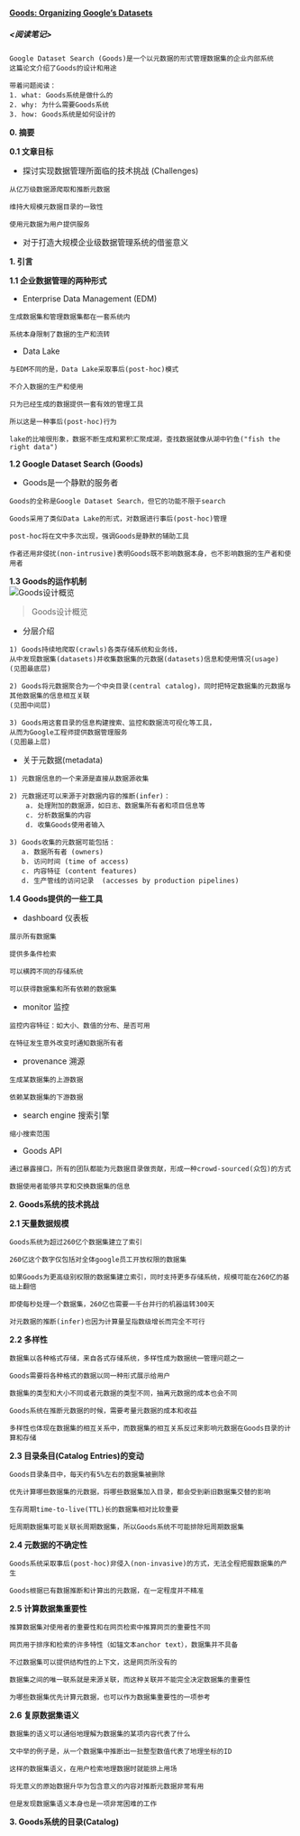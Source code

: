 #### [Goods: Organizing Google’s Datasets](https://github.com/dantezhao/paper-notes/blob/master/0001/Goods%20Organizing%20Google%E2%80%99s%20Datasets.pdf)  
##### <阅读笔记>  
```shell  
Google Dataset Search (Goods)是一个以元数据的形式管理数据集的企业内部系统
这篇论文介绍了Goods的设计和用途

带着问题阅读：
1. what: Goods系统是做什么的  
2. why: 为什么需要Goods系统  
3. how: Goods系统是如何设计的
```  
 
**0. 摘要**  

**0.1 文章目标**  
* 探讨实现数据管理所面临的技术挑战 (Challenges)  
```shell  
从亿万级数据源爬取和推断元数据

维持大规模元数据目录的一致性

使用元数据为用户提供服务
```  
* 对于打造大规模企业级数据管理系统的借鉴意义  

**1. 引言**  

**1.1 企业数据管理的两种形式**  
* Enterprise Data Management (EDM)  
```shell  
生成数据集和管理数据集都在一套系统内

系统本身限制了数据的生产和流转
```  
* Data Lake  
```shell  
与EDM不同的是，Data Lake采取事后(post-hoc)模式  

不介入数据的生产和使用

只为已经生成的数据提供一套有效的管理工具

所以这是一种事后(post-hoc)行为

lake的比喻很形象，数据不断生成和累积汇聚成湖，查找数据就像从湖中钓鱼("fish the right data")  
```  

**1.2 Google Dataset Search (Goods)**  
* Goods是一个静默的服务者
```shell  
Goods的全称是Google Dataset Search，但它的功能不限于search

Goods采用了类似Data Lake的形式，对数据进行事后(post-hoc)管理

post-hoc将在文中多次出现，强调Goods是静默的辅助工具

作者还用非侵扰(non-intrusive)表明Goods既不影响数据本身，也不影响数据的生产者和使用者
```  

**1.3 Goods的运作机制**  
![Goods设计概览](https://raw.githubusercontent.com/dantezhao/paper-notes/master/0001/Goods_design.png)  
>Goods设计概览  

* 分层介绍  
```shell  
1) Goods持续地爬取(crawls)各类存储系统和业务线，
从中发现数据集(datasets)并收集数据集的元数据(datasets)信息和使用情况(usage)
(见图最底层)  

2) Goods将元数据聚合为一个中央目录(central catalog)，同时把特定数据集的元数据与其他数据集的信息相互关联
(见图中间层)  

3) Goods用这套目录的信息构建搜索、监控和数据流可视化等工具，
从而为Google工程师提供数据管理服务
(见图最上层)
```  

* 关于元数据(metadata)  
```shell  
1) 元数据信息的一个来源是直接从数据源收集

2) 元数据还可以来源于对数据内容的推断(infer)：
    a. 处理附加的数据源，如日志、数据集所有者和项目信息等
    c. 分析数据集的内容
    d. 收集Goods使用者输入

3) Goods收集的元数据可能包括：
   a. 数据所有者 (owners)
   b. 访问时间 (time of access)
   c. 内容特征 (content features)
   d. 生产管线的访问记录  (accesses by production pipelines)
```  

**1.4 Goods提供的一些工具**  
* dashboard 仪表板  
```shell  
展示所有数据集  

提供多条件检索  

可以横跨不同的存储系统  

可以获得数据集和所有依赖的数据集
```  

* monitor 监控  
```shell  
监控内容特征：如大小、数值的分布、是否可用  

在特征发生意外改变时通知数据所有者
```  

* provenance 溯源  
```shell  
生成某数据集的上游数据
  
依赖某数据集的下游数据  
```  

* search engine 搜索引擎  
```shell  
缩小搜索范围
```  

* Goods API  
```shell  
通过暴露接口，所有的团队都能为元数据目录做贡献，形成一种crowd-sourced(众包)的方式

数据使用者能够共享和交换数据集的信息
```  

**2. Goods系统的技术挑战**  

**2.1 天量数据规模**  
```shell  
Goods系统为超过260亿个数据集建立了索引

260亿这个数字仅包括对全体google员工开放权限的数据集

如果Goods为更高级别权限的数据集建立索引，同时支持更多存储系统，规模可能在260亿的基础上翻倍

即使每秒处理一个数据集，260亿也需要一千台并行的机器运转300天

对元数据的推断(infer)也因为计算量呈指数级增长而完全不可行
```  

**2.2 多样性**  
```shell  
数据集以各种格式存储，来自各式存储系统，多样性成为数据统一管理问题之一

Goods需要将各种格式的数据以同一种形式展示给用户

数据集的类型和大小不同或者元数据的类型不同，抽离元数据的成本也会不同

Goods系统在推断元数据的时候，需要考量元数据的成本和收益

多样性也体现在数据集的相互关系中，而数据集的相互关系反过来影响元数据在Goods目录的计算和存储
```  

**2.3 目录条目(Catalog Entries)的变动**    
```shell  
Goods目录条目中，每天约有5%左右的数据集被删除

优先计算哪些数据集的元数据，将哪些数据集加入目录，都会受到新旧数据集交替的影响

生存周期time-to-live(TTL)长的数据集相对比较重要

短周期数据集可能关联长周期数据集，所以Goods系统不可能排除短周期数据集
```  

**2.4 元数据的不确定性**  
```shell  
Goods系统采取事后(post-hoc)非侵入(non-invasive)的方式，无法全程把握数据集的产生

Goods根据已有数据推断和计算出的元数据，在一定程度并不精准
```  

**2.5 计算数据集重要性**  
```shell  
推算数据集对使用者的重要性和在网页检索中推算网页的重要性不同

网页用于排序和检索的许多特性（如锚文本anchor text），数据集并不具备

不过数据集可以提供结构性的上下文，这是网页所没有的

数据集之间的唯一联系就是来源关联，而这种关联并不能完全决定数据集的重要性

为哪些数据集优先计算元数据，也可以作为数据集重要性的一项参考
```  

**2.6 复原数据集语义**  
```shell  
数据集的语义可以通俗地理解为数据集的某项内容代表了什么

文中举的例子是，从一个数据集中推断出一批整型数值代表了地理坐标的ID

这样的数据集语义，在用户检索地理数据时就能排上用场

将无意义的原始数据升华为包含意义的内容对推断元数据非常有用

但是发现数据集语义本身也是一项非常困难的工作
```  

**3. Goods系统的目录(Catalog)**  

